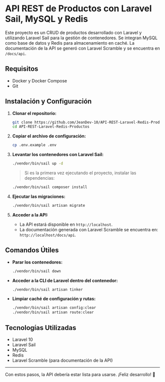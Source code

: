 # API REST de Productos con Laravel Sail, MySQL y Redis

Este proyecto es un CRUD de productos desarrollado con Laravel y utilizando Laravel Sail para la gestión de contenedores. Se integran MySQL como base de datos y Redis para almacenamiento en caché. La documentación de la API se generó con Laravel Scramble y se encuentra en `/docs/api`.

## Requisitos

- Docker y Docker Compose
- Git

## Instalación y Configuración

1. **Clonar el repositorio:**
   ```bash
   git clone https://github.com/JeanDev-10/API-REST-Laravel-Redis-Productos.git
   cd API-REST-Laravel-Redis-Productos
   ```

2. **Copiar el archivo de configuración:**
   ```bash
   cp .env.example .env
   ```

3. **Levantar los contenedores con Laravel Sail:**
   ```bash
   ./vendor/bin/sail up -d
   ```

   > Si es la primera vez ejecutando el proyecto, instalar las dependencias:
   ```bash
   ./vendor/bin/sail composer install
   ```

4. **Ejecutar las migraciones:**
   ```bash
   ./vendor/bin/sail artisan migrate 
   ```

5. **Acceder a la API:**
   - La API estará disponible en `http://localhost`.
   - La documentación generada con Laravel Scramble se encuentra en: `http://localhost/docs/api`.

## Comandos Útiles

- **Parar los contenedores:**
  ```bash
  ./vendor/bin/sail down
  ```

- **Acceder a la CLI de Laravel dentro del contenedor:**
  ```bash
  ./vendor/bin/sail artisan tinker
  ```

- **Limpiar caché de configuración y rutas:**
  ```bash
  ./vendor/bin/sail artisan config:clear
  ./vendor/bin/sail artisan route:clear
  ```

## Tecnologías Utilizadas

- Laravel 10
- Laravel Sail
- MySQL
- Redis
- Laravel Scramble (para documentación de la API)

---

Con estos pasos, la API debería estar lista para usarse. ¡Feliz desarrollo! 🚀

